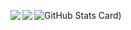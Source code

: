 ![GitHub Stats Card](https://github-readme-stats.vercel.app/api?username=kenboo0426&show_icons=true&theme=dark))
<a href="https://github.com/anuraghazra/github-readme-stats">
  <img align="left" src="https://github-readme-stats.vercel.app/api?username=kenboo0426&count_private=true&show_icons=true&theme=dark" />
</a>
<a href="https://github.com/anuraghazra/github-readme-stats">
  <img align="left" src="https://github-readme-stats.vercel.app/api/top-langs/?username=kenboo0426&theme=dark" />
</a>
